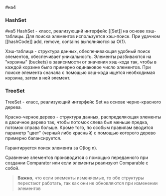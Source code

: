 #на4
### HashSet
#на5
HashSet - класс, реализующий интерфейс [[Set]] на основе хэш-таблицы.
Для поиска элементов используется хэш-поиск. При удачном [[hashCode]] add, remove, contains выполняются за О(1).

Хэш-таблица - структура данных, обеспечивающая удобный поиск элементов, обеспечивает уникальность.
Элементы разбиваются на "корзины" (buckets) в зависимости от значения хэш-кода так, чтобы в каждой корзине было примерно одинаковое число элементов. При поиске элемента сначала с помощью хэш-кода ищется необходимая корзина, затем в ней элемент.

### TreeSet
TreeSet - класс, реализующий интерфейс Set на основе черно-красного дерева.

Красно-черное дерево - структура данных, распределяющая элементы в двоичное дерево так, чтобы потомок слева был меньше предка, потомок справа больше. Кроме того, по особым правилам вводится параметр "цвет" (черный либо красный) с помощью которого дерево примерно балансируется.

Гарантируется поиск элемента за O(log n).

Сравнение элементов производится с помощью переданного при создании Comparator или если элементы реализуют Comparable с собой.

>**Важно**, что если элементы изменяемые, то обе структуры перестают работать, так как они не обновляются при изменении элементов